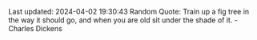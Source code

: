 Last updated: 2024-04-02 19:30:43
Random Quote: Train up a fig tree in the way it should go, and when you are old sit under the shade of it. - Charles Dickens